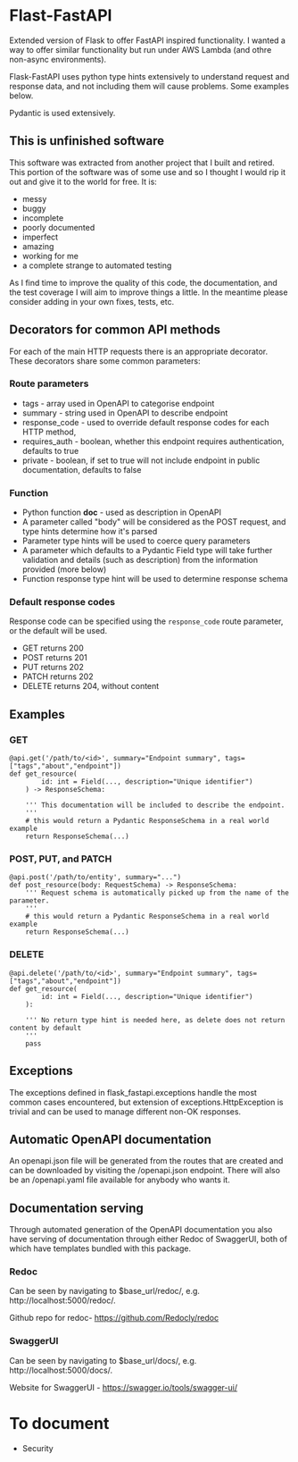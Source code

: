 # Flast-FastAPI

Extended version of Flask to offer FastAPI inspired functionality. I wanted a
way to offer similar functionality but run under AWS Lambda (and othre
non-async environments).

Flask-FastAPI uses python type hints extensively to understand request and
response data, and not including them will cause problems. Some examples below.

Pydantic is used extensively.

## This is unfinished software

This software was extracted from another project that I built and retired. This
portion of the software was of some use and so I thought I would rip it out and
give it to the world for free. It is:

- messy
- buggy
- incomplete
- poorly documented
- imperfect
- amazing
- working for me
- a complete strange to automated testing

As I find time to improve the quality of this code, the documentation, and the
test coverage I will aim to improve things a little. In the meantime please
consider adding in your own fixes, tests, etc.

## Decorators for common API methods

For each of the main HTTP requests there is an appropriate decorator. These
decorators share some common parameters:

### Route parameters

- tags - array used in OpenAPI to categorise endpoint
- summary - string used in OpenAPI to describe endpoint
- response_code - used to override default response codes for each HTTP method, 
- requires_auth - boolean, whether this endpoint requires authentication, defaults to true
- private - boolean, if set to true will not include endpoint in public documentation, defaults to false

### Function

- Python function __doc__ - used as description in OpenAPI
- A parameter called "body" will be considered as the POST request, and type hints determine how it's parsed
- Parameter type hints will be used to coerce query parameters
- A parameter which defaults to a Pydantic Field type will take further validation and details (such as description) from the information provided (more below)
- Function response type hint will be used to determine response schema

### Default response codes

Response code can be specified using the `response_code` route parameter, or the default will be used.

- GET returns 200
- POST returns 201
- PUT returns 202
- PATCH returns 202
- DELETE returns 204, without content

## Examples

### GET

```
@api.get('/path/to/<id>', summary="Endpoint summary", tags=["tags","about","endpoint"])
def get_resource(
        id: int = Field(..., description="Unique identifier")
    ) -> ResponseSchema:

    ''' This documentation will be included to describe the endpoint.
    '''
    # this would return a Pydantic ResponseSchema in a real world example
    return ResponseSchema(...)
```

### POST, PUT, and PATCH

```
@api.post('/path/to/entity', summary="...")
def post_resource(body: RequestSchema) -> ResponseSchema:
    ''' Request schema is automatically picked up from the name of the parameter.
    '''
    # this would return a Pydantic ResponseSchema in a real world example
    return ResponseSchema(...)
```

### DELETE

```
@api.delete('/path/to/<id>', summary="Endpoint summary", tags=["tags","about","endpoint"])
def get_resource(
        id: int = Field(..., description="Unique identifier")
    ):

    ''' No return type hint is needed here, as delete does not return content by default
    '''
    pass
```

## Exceptions

The exceptions defined in flask_fastapi.exceptions handle the most common cases
encountered, but extension of exceptions.HttpException is trivial and can be
used to manage different non-OK responses.

## Automatic OpenAPI documentation

An openapi.json file will be generated from the routes that are created and can
be downloaded by visiting the /openapi.json endpoint. There will also be an
/openapi.yaml file available for anybody who wants it.

## Documentation serving

Through automated generation of the OpenAPI documentation you also have serving
of documentation through either Redoc of SwaggerUI, both of which have
templates bundled with this package.

### Redoc

Can be seen by navigating to $base_url/redoc/, e.g. http://localhost:5000/redoc/.

Github repo for redoc- https://github.com/Redocly/redoc

### SwaggerUI

Can be seen by navigating to $base_url/docs/, e.g. http://localhost:5000/docs/.

Website for SwaggerUI - https://swagger.io/tools/swagger-ui/

# To document

- Security
